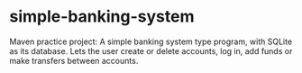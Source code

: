# simple-banking-system
Maven practice project: A simple banking system type program, with SQLite as its database. Lets the user create or delete accounts, log in, add funds or make transfers between accounts.
